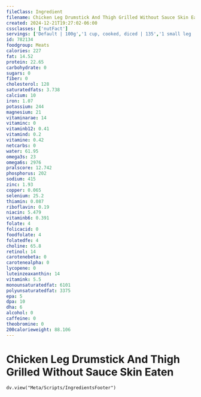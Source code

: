 ```yaml
---
fileClass: Ingredient
filename: Chicken Leg Drumstick And Thigh Grilled Without Sauce Skin Eaten
created: 2024-12-21T19:27:02-06:00
cssclasses: ['nutFact']
servings: ['Default | 100g','1 cup, cooked, diced | 135','1 small leg | 120','1 medium leg | 140','1 large leg | 185','1 leg, ns as to size | 140','1 oz, cooked | 28','1 leg quarter (yield after cooking, bone removed) | 140']
id: 782134
foodgroup: Meats
calories: 227
fat: 14.52
protein: 22.65
carbohydrate: 0
sugars: 0
fiber: 0
cholesterol: 128
saturatedfats: 3.738
calcium: 10
iron: 1.07
potassium: 244
magnesium: 21
vitaminarae: 14
vitaminc: 0
vitaminb12: 0.41
vitamind: 0.2
vitamine: 0.42
netcarbs: 0
water: 61.95
omega3s: 23
omega6s: 2976
pralscore: 12.742
phosphorus: 202
sodium: 415
zinc: 1.93
copper: 0.065
selenium: 25.2
thiamin: 0.087
riboflavin: 0.19
niacin: 5.479
vitaminb6: 0.391
folate: 4
folicacid: 0
foodfolate: 4
folatedfe: 4
choline: 65.8
retinol: 14
carotenebeta: 0
carotenealpha: 0
lycopene: 0
luteinzeaxanthin: 14
vitamink: 5.5
monounsaturatedfat: 6101
polyunsaturatedfat: 3375
epa: 5
dpa: 10
dha: 6
alcohol: 0
caffeine: 0
theobromine: 0
200calorieweight: 88.106
---
```


# Chicken Leg Drumstick And Thigh Grilled Without Sauce Skin Eaten

```dataviewjs
dv.view("Meta/Scripts/IngredientsFooter")
```
